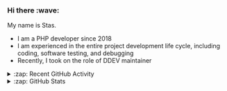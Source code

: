 <h3>Hi there :wave:</h3>

My name is Stas.

- I am a PHP developer since 2018
- I am experienced in the entire project development life cycle, including coding, software testing, and debugging
- Recently, I took on the role of DDEV maintainer

<details>
  <summary>:zap: Recent GitHub Activity</summary>

<!--RECENT_ACTIVITY:start-->
1. 👍 Approved [#28](https://github.com/ddev/remote-config/pull/28#pullrequestreview-2025776809) in [ddev/remote-config](https://github.com/ddev/remote-config)<br>
2. ⬆️ Pushed 18 commit(s) to [danepowell/ddev](https://github.com/danepowell/ddev)<br>
3. ⬆️ Pushed 1 commit(s) to [stasadev/ddev](https://github.com/stasadev/ddev)<br>
4. ⬆️ Pushed 1 commit(s) to [danepowell/ddev](https://github.com/danepowell/ddev)<br>
5. ⬆️ Pushed 1 commit(s) to [danepowell/ddev](https://github.com/danepowell/ddev)<br>
6. ⬆️ Pushed 1 commit(s) to [danepowell/ddev](https://github.com/danepowell/ddev)<br>
7. ⬆️ Pushed 1 commit(s) to [danepowell/ddev](https://github.com/danepowell/ddev)<br>
8. ⬆️ Pushed 16 commit(s) to [danepowell/ddev](https://github.com/danepowell/ddev)<br>
9. ⬆️ Pushed 3 commit(s) to [stasadev/ddev](https://github.com/stasadev/ddev)<br>
10. 👍 Approved [#6118](https://github.com/ddev/ddev/pull/6118#pullrequestreview-2023351545) in [ddev/ddev](https://github.com/ddev/ddev)<br>
<!--RECENT_ACTIVITY:end-->

</details>

<details>
  <summary>:zap: GitHub Stats</summary>

  <picture>
    <source
      srcset="https://github-readme-stats.vercel.app/api?username=stasadev&show_icons=true&count_private=true&include_all_commits=true&hide_border=true&theme=tokyonight"
      media="(prefers-color-scheme: dark)"
    />
    <source
      srcset="https://github-readme-stats.vercel.app/api?username=stasadev&show_icons=true&count_private=true&include_all_commits=true&hide_border=true"
      media="(prefers-color-scheme: light), (prefers-color-scheme: no-preference)"
    />
    <img src="https://github-readme-stats.vercel.app/api?username=stasadev&show_icons=true&count_private=true&include_all_commits=true&hide_border=true" />
  </picture>

</details>
